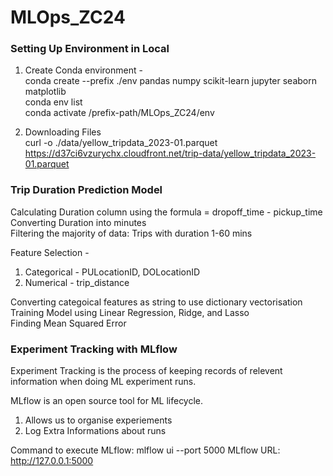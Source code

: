 # MLOps_ZC24

### Setting Up Environment in Local

1. Create Conda environment - <br>
conda create --prefix ./env pandas numpy scikit-learn jupyter seaborn matplotlib <br>
conda env list <br>
conda activate /prefix-path/MLOps_ZC24/env <br>

2. Downloading Files <br>
curl -o ./data/yellow_tripdata_2023-01.parquet https://d37ci6vzurychx.cloudfront.net/trip-data/yellow_tripdata_2023-01.parquet <br>


### Trip Duration Prediction Model
Calculating Duration column using the formula = dropoff_time - pickup_time <br>
Converting Duration into minutes <br>
Filtering the majority of data: Trips with duration 1-60 mins <br>

Feature Selection - <br>
 1. Categorical - PULocationID, DOLocationID 
 2. Numerical - trip_distance

Converting categoical features as string to use dictionary vectorisation <br>
Training Model using Linear Regression, Ridge, and Lasso <br>
Finding Mean Squared Error <br>


### Experiment Tracking with MLflow

Experiment Tracking is the process of keeping records of relevent information when doing ML experiment runs. <br>

MLflow is an open source tool for ML lifecycle. <br>
1. Allows us to organise experiements
2. Log Extra Informations about runs

Command to execute MLflow: mlflow ui --port 5000
MLflow URL: http://127.0.0.1:5000 

